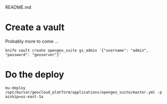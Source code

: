 README.md

# Create a vault 
Probably more to come ...

`knife vault create opengeo_suite gs_admin '{"username": "admin", "password": "geoserver"}'`

# Do the deploy
`mu-deploy /opt/mu/var/geocloud_platform/applications/opengeo_suite/master.yml -p azskip=us-east-1a`